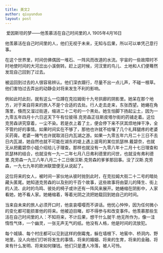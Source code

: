 ```yaml
---
title: 美文2
author: qiuyunduo
layout: post
---
```

<span class="image left"><img src="{{ 'assets/images/002t.jpg' | relative_url }}" alt="" /></span>
	爱因斯坦的梦——他羡慕活在自己时间里的人
1905年4月16日

他羡慕活在自己时间里的人，他们无视于未来，无知与后果，所以可以单凭己意行事。

在这个世界里，时间仿佛偶因一堆石、一阵风而改道的水流。宇宙的一些故障时不时地使时间的大河岔出小溪倒转。赶上这时候，河汊里的鸟儿、土地和人们便蓦然发现自己回到了过去。

被运回到过去的人很容易辨认。他们深衣蹑行，尽量不出一点儿声，不碰一根草。他们害怕过去弄出的动静会对将来发生不利的影响。

例如此时此刻，就有这么一位蹲在克拉姆街十九号拱廊的阴影里。她呆在那个地方，对于来自将来的旅人不是个合适的去处。行人走去走来，东张西望。她蜷在角落里，倏而又溜过街道，缩进二十二号的一个黑处。她生怕脚下扬起尘土，因为一九零五年四月十六日这天下午有位彼得.克劳森正往斯皮塔尔街的药铺走着。这位克劳森讲究穿着，一尘不染。若是衣上着了土，便会停下来不厌其烦地掸干净，全不管约好的事情。如果时间实在不够了，那他也许就不给嚷了几个礼拜腿疼的老婆买药膏。老婆一赌气也许就取消日内瓦湖之游。如果一九零五年六月二十三日不去日内瓦湖，她自然也就不可能在湖东的堤上遇上遛弯的某位凯瑟林.戴碧奈，也就无从把戴碧奈小姐介绍给儿子理查。那样也就没有一九零八年十二月十七日理查和凯瑟林的结合，也就没有一九一二年七月八日弗利德里的问世，也就没有弗利德里.克劳森一九三八年八月二十二日做汉斯.克劳森的爹爹那回事。没了汉斯.克劳森，一九七九年的欧洲联盟便无从说起了。

这位将来的女人，被时间一家伙地从彼时抛到此时，在克拉姆大街二十二号的暗处藏头匿尾。她知道克劳森的以及别的千百个故事，这些故事将由婴儿的降生、街上的人流、此时的鸟鸣、彼处的椅子或许还有一阵风来展开。她蜷缩在阴影中，人家看她，她不看人家。她蜷缩着，等着光阴之流把她载回到她自己的时间。

当来自未来的旅人必须开口时，他哀哀嘤嘤而不讲话。他忧心忡忡，因为任何微小的变化都可能损害他的将来。他被迫目睹，却不得参与和改变事件。他羡慕那些生活在自己时间里的人：不知将来，不计后果，想干什么就干.他无所作为，像一洼惰性气体，一个幽灵，一张无声无气的纸。他没有人格，他是时间的流放犯。

每个城镇、每个村庄都可以见到这样的倒霉鬼，躲在墙根下、地窖中、桥洞内、野地里。没人向他们打听将发生的事情，将来的婚姻、将来的生育，将来的金融、将来有什么发明、将来如何赚钱。他们只是遭人冷落，被人可怜。 
